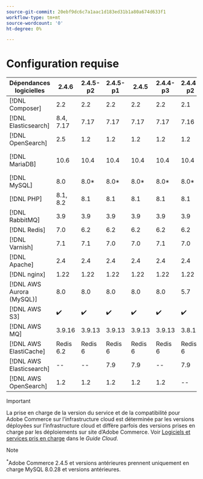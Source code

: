 ```yaml
---
source-git-commit: 20ebf9dc6c7a1aac1d183ed31b1a80a674d633f1
workflow-type: tm+mt
source-wordcount: '0'
ht-degree: 0%

---
```

# Configuration requise

<table style="table-layout:auto">
  <thead>
    <tr>
      <th>
        Dépendances logicielles
      </th>
      <th>2.4.6</th>
      <th>2.4.5-p2</th>
      <th>2.4.5-p1</th>
      <th>2.4.5</th>
      <th>2.4.4-p3</th>
      <th>2.4.4-p2</th>
      <th>2.4.4-p1</th>
      <th>2.4.4</th>
      <th>2.4.3-p3</th>
      <th>2.4.3-p2</th>
      <th>2.4.3</th>
      <th>2.4.2</th>
      <th>2.4.1</th>
      <th>2.4.0</th>
    </tr>
  </thead>
  <tbody>
    <tr>
      <td><span class="uicontrol">[!DNL Composer]</span></td>
      <td>
            2.2
      </td>
      <td>
            2.2
      </td>
      <td>
            2.2
      </td>
      <td>
            2.2
      </td>
      <td>
            2.2
      </td>
      <td>
            2.1
      </td>
      <td>
            2.1
      </td>
      <td>
            2.1
      </td>
      <td>
            1
      </td>
      <td>
            1
      </td>
      <td>
            1
      </td>
      <td>
            1
      </td>
      <td>
            1
      </td>
      <td>
            1
      </td>
    </tr>
    <tr>
      <td><span class="uicontrol">[!DNL Elasticsearch]</span></td>
      <td>
            8.4, 7.17
      </td>
      <td>
            7.17
      </td>
      <td>
            7.17
      </td>
      <td>
            7.17
      </td>
      <td>
            7.17
      </td>
      <td>
            7.16
      </td>
      <td>
            7.16
      </td>
      <td>
            7.16
      </td>
      <td>
            7.16
      </td>
      <td>
            7.16
      </td>
      <td>
            7.10
      </td>
      <td>
            7.9
      </td>
      <td>
            7.7
      </td>
      <td>
            7.6
      </td>
    </tr>
    <tr>
      <td><span class="uicontrol">[!DNL OpenSearch]</span></td>
      <td>
            2.5
      </td>
      <td>
            1.2
      </td>
      <td>
            1.2
      </td>
      <td>
            1.2
      </td>
      <td>
            1.2
      </td>
      <td>
            1.2
      </td>
      <td>
            1.2
      </td>
      <td>
            1.2
      </td>
      <td>
            1.2
      </td>
      <td>
            1.2
      </td>
      <td>
          --
      </td>
      <td>
          --
      </td>
      <td>
          --
      </td>
      <td>
          --
      </td>
    </tr>
    <tr>
      <td><span class="uicontrol">[!DNL MariaDB]</span></td>
      <td>
            10.6
      </td>
      <td>
            10.4
      </td>
      <td>
            10.4
      </td>
      <td>
            10.4
      </td>
      <td>
            10.4
      </td>
      <td>
            10.4
      </td>
      <td>
            10.4
      </td>
      <td>
            10.4
      </td>
      <td>
            10.4
      </td>
      <td>
            10.4
      </td>
      <td>
            10.4
      </td>
      <td>
            10.4
      </td>
      <td>
            10.4
      </td>
      <td>
            10.2, 10.3, 10.4
      </td>
    </tr>
    <tr>
      <td><span class="uicontrol">[!DNL MySQL]</span></td>
      <td>
            8.0
      </td>
      <td>
            8.0*
      </td>
      <td>
            8.0*
      </td>
      <td>
            8.0*
      </td>
      <td>
            8.0*
      </td>
      <td>
            8.0*
      </td>
      <td>
            8.0*
      </td>
      <td>
            8.0*
      </td>
      <td>
            8.0*
      </td>
      <td>
            8.0*
      </td>
      <td>
            8.0*
      </td>
      <td>
            8.0*
      </td>
      <td>
            8.0*
      </td>
      <td>
            5.7, 8.0
      </td>
    </tr>
    <tr>
      <td><span class="uicontrol">[!DNL PHP]</span></td>
      <td>
            8.1, 8.2
      </td>
      <td>
            8.1
      </td>
      <td>
            8.1
      </td>
      <td>
            8.1
      </td>
      <td>
            8.1
      </td>
      <td>
            8.1
      </td>
      <td>
            8.1
      </td>
      <td>
            8.1
      </td>
      <td>
            7.4
      </td>
      <td>
            7.4
      </td>
      <td>
            7.4
      </td>
      <td>
            7.4
      </td>
      <td>
            7.4
      </td>
      <td>
            7.3, 7.4
      </td>
    </tr>
    <tr>
      <td><span class="uicontrol">[!DNL RabbitMQ]</span></td>
      <td>
            3.9
      </td>
      <td>
            3.9
      </td>
      <td>
            3.9
      </td>
      <td>
            3.9
      </td>
      <td>
            3.9
      </td>
      <td>
            3.9
      </td>
      <td>
            3.9
      </td>
      <td>
            3.9
      </td>
      <td>
            3.8
      </td>
      <td>
            3.8
      </td>
      <td>
            3.8
      </td>
      <td>
            3.8
      </td>
      <td>
            3.8
      </td>
      <td>
            3.8
      </td>
    </tr>
    <tr>
      <td><span class="uicontrol">[!DNL Redis]</span></td>
      <td>
            7.0
      </td>
      <td>
            6.2
      </td>
      <td>
            6.2
      </td>
      <td>
            6.2
      </td>
      <td>
            6.2
      </td>
      <td>
            6.2
      </td>
      <td>
            6.2
      </td>
      <td>
            6.2
      </td>
      <td>
            6.0
      </td>
      <td>
            6.0
      </td>
      <td>
            6.0
      </td>
      <td>
            6.0
      </td>
      <td>
            5.0
      </td>
      <td>
            5.0
      </td>
    </tr>
    <tr>
      <td><span class="uicontrol">[!DNL Varnish]</span></td>
      <td>
            7.1
      </td>
      <td>
            7.1
      </td>
      <td>
            7.0
      </td>
      <td>
            7.0
      </td>
      <td>
            7.1
      </td>
      <td>
            7.0
      </td>
      <td>
            7.0
      </td>
      <td>
            7.0
      </td>
      <td>
            6.5
      </td>
      <td>
            6.5
      </td>
      <td>
            6.5
      </td>
      <td>
            6.4
      </td>
      <td>
            6.2
      </td>
      <td>
            6
      </td>
    </tr>
    <tr>
      <td><span class="uicontrol">[!DNL Apache]</span></td>
      <td>
            2.4
      </td>
      <td>
            2.4
      </td>
      <td>
            2.4
      </td>
      <td>
            2.4
      </td>
      <td>
            2.4
      </td>
      <td>
            2.4
      </td>
      <td>
            2.4
      </td>
      <td>
            2.4
      </td>
      <td>
            2.4
      </td>
      <td>
            2.4
      </td>
      <td>
            2.4
      </td>
      <td>
            2.4
      </td>
      <td>
            2.4
      </td>
      <td>
            2.4
      </td>
    </tr>
    <tr>
      <td><span class="uicontrol">[!DNL nginx]</span></td>
      <td>
            1.22
      </td>
      <td>
            1.22
      </td>
      <td>
            1.22
      </td>
      <td>
            1.22
      </td>
      <td>
            1.22
      </td>
      <td>
            1.22
      </td>
      <td>
            1.22
      </td>
      <td>
            1.22
      </td>
      <td>
            1.18
      </td>
      <td>
            1.18
      </td>
      <td>
            1.18
      </td>
      <td>
            1.18
      </td>
      <td>
            1.18
      </td>
      <td>
            1.18
      </td>
    </tr>
    <tr>
      <td><span class="uicontrol">[!DNL AWS Aurora (MySQL)]</span></td>
      <td>
            8.0
      </td>
      <td>
            8.0
      </td>
      <td>
            8.0
      </td>
      <td>
            8.0
      </td>
      <td>
            8.0
      </td>
      <td>
            5.7
      </td>
      <td>
            5.7
      </td>
      <td>
            5.7
      </td>
      <td>
            5.7
      </td>
      <td>
            5.7
      </td>
      <td>
            5.7
      </td>
      <td>
          --
      </td>
      <td>
          --
      </td>
      <td>
          --
      </td>
    </tr>
    <tr>
      <td><span class="uicontrol">[!DNL AWS S3]</span></td>
      <td>
            ✔️
      </td>
      <td>
            ✔️
      </td>
      <td>
            ✔️
      </td>
      <td>
            ✔️
      </td>
      <td>
            ✔️
      </td>
      <td>
            ✔️
      </td>
      <td>
            ✔️
      </td>
      <td>
            ✔️
      </td>
      <td>
            ✔️
      </td>
      <td>
            ✔️
      </td>
      <td>
            ✔️
      </td>
      <td>
            ✔️
      </td>
      <td>
          --
      </td>
      <td>
          --
      </td>
    </tr>
    <tr>
      <td><span class="uicontrol">[!DNL AWS MQ]</span></td>
      <td>
            3.9.16
      </td>
      <td>
            3.9.13
      </td>
      <td>
            3.9.13
      </td>
      <td>
            3.9.13
      </td>
      <td>
            3.9.13
      </td>
      <td>
            3.8.11
      </td>
      <td>
            3.8.11
      </td>
      <td>
            3.8.11
      </td>
      <td>
            3.8.11
      </td>
      <td>
            3.8.11
      </td>
      <td>
            3.8.11
      </td>
      <td>
          --
      </td>
      <td>
          --
      </td>
      <td>
          --
      </td>
    </tr>
    <tr>
      <td><span class="uicontrol">[!DNL AWS ElastiCache]</span></td>
      <td>
            Redis 6.2
      </td>
      <td>
            Redis 6
      </td>
      <td>
            Redis 6
      </td>
      <td>
            Redis 6
      </td>
      <td>
            Redis 6
      </td>
      <td>
            Redis 6
      </td>
      <td>
            Redis 6
      </td>
      <td>
            Redis 6
      </td>
      <td>
            Redis 6
      </td>
      <td>
            Redis 6
      </td>
      <td>
            Redis 6
      </td>
      <td>
          --
      </td>
      <td>
          --
      </td>
      <td>
          --
      </td>
    </tr>
    <tr>
      <td><span class="uicontrol">[!DNL AWS Elasticsearch]</span></td>
      <td>
          --
      </td>
      <td>
          --
      </td>
      <td>
            7.9
      </td>
      <td>
            7.9
      </td>
      <td>
          --
      </td>
      <td>
            7.9
      </td>
      <td>
            7.9
      </td>
      <td>
            7.9
      </td>
      <td>
            7.9
      </td>
      <td>
            7.9
      </td>
      <td>
            7.9
      </td>
      <td>
          --
      </td>
      <td>
          --
      </td>
      <td>
          --
      </td>
    </tr>
    <tr>
      <td><span class="uicontrol">[!DNL AWS OpenSearch]</span></td>
      <td>
            1.2
      </td>
      <td>
            1.2
      </td>
      <td>
            1.2
      </td>
      <td>
            1.2
      </td>
      <td>
            1.2
      </td>
      <td>
          --
      </td>
      <td>
          --
      </td>
      <td>
          --
      </td>
      <td>
          --
      </td>
      <td>
          --
      </td>
      <td>
          --
      </td>
      <td>
          --
      </td>
      <td>
          --
      </td>
      <td>
          --
      </td>
    </tr>
  </tbody>
</table>

>[!IMPORTANT]
>
>La prise en charge de la version du service et de la compatibilité pour Adobe Commerce sur l’infrastructure cloud est déterminée par les versions déployées sur l’infrastructure cloud et diffère parfois des versions prises en charge par les déploiements sur site d’Adobe Commerce. Voir [Logiciels et services pris en charge](https://experienceleague.adobe.com/docs/commerce-cloud-service/user-guide/architecture/cloud-architecture.html#supported-software-and-services) dans le _Guide Cloud_.

>[!NOTE]
>
><sup>*</sup>Adobe Commerce 2.4.5 et versions antérieures prennent uniquement en charge MySQL 8.0.28 et versions antérieures.

